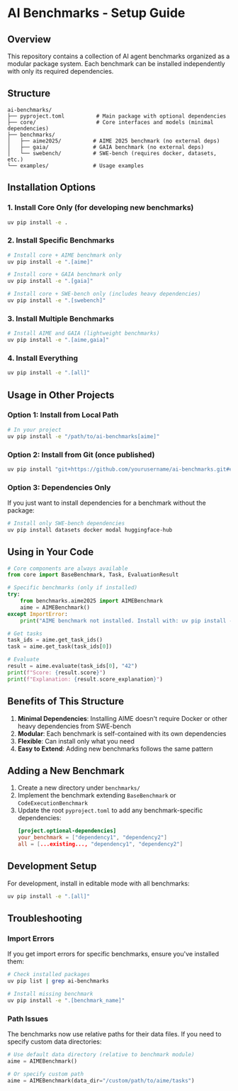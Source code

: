 # AI Benchmarks - Setup Guide

## Overview

This repository contains a collection of AI agent benchmarks organized as a modular package system. Each benchmark can be installed independently with only its required dependencies.

## Structure

```
ai-benchmarks/
├── pyproject.toml          # Main package with optional dependencies
├── core/                   # Core interfaces and models (minimal dependencies)
├── benchmarks/
│   ├── aime2025/          # AIME 2025 benchmark (no external deps)
│   ├── gaia/              # GAIA benchmark (no external deps)
│   └── swebench/          # SWE-bench (requires docker, datasets, etc.)
└── examples/              # Usage examples
```

## Installation Options

### 1. Install Core Only (for developing new benchmarks)
```bash
uv pip install -e .
```

### 2. Install Specific Benchmarks
```bash
# Install core + AIME benchmark only
uv pip install -e ".[aime]"

# Install core + GAIA benchmark only
uv pip install -e ".[gaia]"

# Install core + SWE-bench only (includes heavy dependencies)
uv pip install -e ".[swebench]"
```

### 3. Install Multiple Benchmarks
```bash
# Install AIME and GAIA (lightweight benchmarks)
uv pip install -e ".[aime,gaia]"
```

### 4. Install Everything
```bash
uv pip install -e ".[all]"
```

## Usage in Other Projects

### Option 1: Install from Local Path
```bash
# In your project
uv pip install -e "/path/to/ai-benchmarks[aime]"
```

### Option 2: Install from Git (once published)
```bash
uv pip install "git+https://github.com/yourusername/ai-benchmarks.git#egg=ai-benchmarks[aime]"
```

### Option 3: Dependencies Only
If you just want to install dependencies for a benchmark without the package:
```bash
# Install only SWE-bench dependencies
uv pip install datasets docker modal huggingface-hub
```

## Using in Your Code

```python
# Core components are always available
from core import BaseBenchmark, Task, EvaluationResult

# Specific benchmarks (only if installed)
try:
    from benchmarks.aime2025 import AIMEBenchmark
    aime = AIMEBenchmark()
except ImportError:
    print("AIME benchmark not installed. Install with: uv pip install -e '.[aime]'")

# Get tasks
task_ids = aime.get_task_ids()
task = aime.get_task(task_ids[0])

# Evaluate
result = aime.evaluate(task_ids[0], "42")
print(f"Score: {result.score}")
print(f"Explanation: {result.score_explanation}")
```

## Benefits of This Structure

1. **Minimal Dependencies**: Installing AIME doesn't require Docker or other heavy dependencies from SWE-bench
2. **Modular**: Each benchmark is self-contained with its own dependencies
3. **Flexible**: Can install only what you need
4. **Easy to Extend**: Adding new benchmarks follows the same pattern

## Adding a New Benchmark

1. Create a new directory under `benchmarks/`
2. Implement the benchmark extending `BaseBenchmark` or `CodeExecutionBenchmark`
3. Update the root `pyproject.toml` to add any benchmark-specific dependencies:
   ```toml
   [project.optional-dependencies]
   your_benchmark = ["dependency1", "dependency2"]
   all = [...existing..., "dependency1", "dependency2"]
   ```

## Development Setup

For development, install in editable mode with all benchmarks:
```bash
uv pip install -e ".[all]"
```

## Troubleshooting

### Import Errors
If you get import errors for specific benchmarks, ensure you've installed them:
```bash
# Check installed packages
uv pip list | grep ai-benchmarks

# Install missing benchmark
uv pip install -e ".[benchmark_name]"
```

### Path Issues
The benchmarks now use relative paths for their data files. If you need to specify custom data directories:

```python
# Use default data directory (relative to benchmark module)
aime = AIMEBenchmark()

# Or specify custom path
aime = AIMEBenchmark(data_dir="/custom/path/to/aime/tasks")
``` 